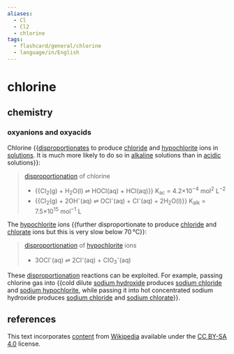 ```yaml
---
aliases:
  - Cl
  - Cl2
  - chlorine
tags:
  - flashcard/general/chlorine
  - language/in/English
---
```


# chlorine

## chemistry

### oxyanions and oxyacids

Chlorine {{[disproportionates](disproportionation.md) to produce [chloride](chloride.md) and [hypochlorite](hypochlorite.md) ions in [solutions](solution%20(chemistry).md). It is much more likely to do so in [alkaline](alkali.md) solutions than in [acidic](acid.md) solutions}}: <!--SR:!2025-01-04,389,250-->

> [disproportionation](disproportionation.md) of chlorine
>
> - {{Cl<sub>2</sub>(g) + H<sub>2</sub>O(l) ⇌ HOCl(aq) + HCl(aq)}} K<sub>ac</sub> = 4.2×10<sup>−4</sup> mol<sup>2</sup> L<sup>−2</sup>
> - {{Cl<sub>2</sub>(g) + 2OH<sup>-</sup>(aq) ⇌ OCl<sup>-</sup>(aq) + Cl<sup>-</sup>(aq) + 2H<sub>2</sub>O(l)}} K<sub>alk</sub> = 7.5×10<sup>15</sup> mol<sup>−1</sup> L <!--SR:!2025-01-05,283,290!2025-11-05,647,310-->

The [hypochlorite](hypochlorite.md) ions {{further disproportionate to produce [chloride](chloride.md) and [chlorate](chlorate.md) ions but this is very slow below 70 °C}}: <!--SR:!2024-04-15,70,210-->

> [disproportionation](disproportionation.md) of [hypochlorite](hypochlorite.md) ions
>
> - 3OCl<sup>-</sup>(aq) ⇌ 2Cl<sup>-</sup>(aq) + ClO<sub>3</sub><sup>-</sup>(aq)

These [disproportionation](disproportionation.md) reactions can be exploited. For example, passing chlorine gas into {{cold dilute [sodium hydroxide](sodium%20hydroxide.md) produces [sodium chloride](sodium%20chloride.md) and [sodium hypochlorite](sodium%20hypochlorite.md), while passing it into hot concentrated sodium hydroxide produces [sodium chloride](sodium%20chloride.md) and [sodium chlorate](sodium%20hypochlorate.md)}}. <!--SR:!2024-04-15,243,270-->

## references

This text incorporates [content](https://en.wikipedia.org/wiki/chlorine) from [Wikipedia](Wikipedia.md) available under the [CC BY-SA 4.0](https://creativecommons.org/licenses/by-sa/4.0/) license.
